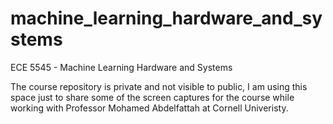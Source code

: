 # machine_learning_hardware_and_systems
ECE 5545 - Machine Learning Hardware and Systems

The course repository is private and not visible to public, I am using this space just to share some of the screen captures for the course while working with Professor Mohamed Abdelfattah at Cornell Univeristy.
